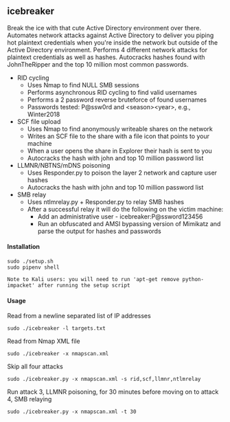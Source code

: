 icebreaker
------
Break the ice with that cute Active Directory environment over there. Automates network attacks against Active Directory to deliver you piping hot plaintext credentials when you're inside the network but outside of the Active Directory environment. Performs 4 different network attacks for plaintext credentials as well as hashes. Autocracks hashes found with JohnTheRipper and the top 10 million most common passwords.

* RID cycling 
  * Uses Nmap to find NULL SMB sessions
  * Performs asynchronous RID cycling to find valid usernames
  * Performs a 2 password reverse bruteforce of found usernames
  * Passwords tested: P@ssw0rd and \<season\>\<year\>, e.g., Winter2018
* SCF file upload
  * Uses Nmap to find anonymously writeable shares on the network
  * Writes an SCF file to the share with a file icon that points to your machine
  * When a user opens the share in Explorer their hash is sent to you
  * Autocracks the hash with john and top 10 million password list
* LLMNR/NBTNS/mDNS poisoning
  * Uses Responder.py to poison the layer 2 network and capture user hashes
  * Autocracks the hash with john and top 10 million password list
* SMB relay
  * Uses ntlmrelay.py + Responder.py to relay SMB hashes
  * After a successful relay it will do the following on the victim machine:
    * Add an administrative user - icebreaker:P@ssword123456
    * Run an obfuscated and AMSI bypassing version of Mimikatz and parse the output for hashes and passwords

#### Installation
```
sudo ./setup.sh
sudo pipenv shell

Note to Kali users: you will need to run 'apt-get remove python-impacket' after running the setup script
```

#### Usage
Read from a newline separated list of IP addresses

```sudo ./icebreaker -l targets.txt```

Read from Nmap XML file

```sudo ./icebreaker -x nmapscan.xml```

Skip all four attacks

```sudo ./icebreaker.py -x nmapscan.xml -s rid,scf,llmnr,ntlmrelay```

Run attack 3, LLMNR poisoning, for 30 minutes before moving on to attack 4, SMB relaying

```sudo ./icebreaker.py -x nmapscan.xml -t 30```
